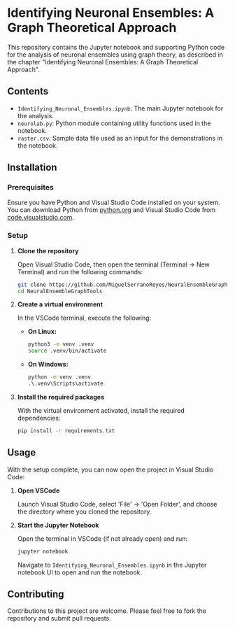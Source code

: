 
# Identifying Neuronal Ensembles: A Graph Theoretical Approach

This repository contains the Jupyter notebook and supporting Python code for the analysis of neuronal ensembles using graph theory, as described in the chapter "Identifying Neuronal Ensembles: A Graph Theoretical Approach".

## Contents

- `Identifying_Neuronal_Ensembles.ipynb`: The main Jupyter notebook for the analysis.
- `neurolab.py`: Python module containing utility functions used in the notebook.
- `raster.csv`: Sample data file used as an input for the demonstrations in the notebook.

## Installation

### Prerequisites

Ensure you have Python and Visual Studio Code installed on your system. You can download Python from [python.org](https://www.python.org/downloads/) and Visual Studio Code from [code.visualstudio.com](https://code.visualstudio.com/).

### Setup

1. **Clone the repository**

   Open Visual Studio Code, then open the terminal (Terminal -> New Terminal) and run the following commands:

   ```bash
   git clone https://github.com/MiguelSerranoReyes/NeuralEnsembleGraphTools.git
   cd NeuralEnsembleGraphTools
   ```

2. **Create a virtual environment**

   In the VSCode terminal, execute the following:

   - **On Linux:**

     ```bash
     python3 -m venv .venv
     source .venv/bin/activate
     ```

   - **On Windows:**

     ```cmd
     python -m venv .venv
     .\.venv\Scripts\activate
     ```

3. **Install the required packages**

   With the virtual environment activated, install the required dependencies:

   ```bash
   pip install -r requirements.txt
   ```

## Usage

With the setup complete, you can now open the project in Visual Studio Code:

1. **Open VSCode**
   
   Launch Visual Studio Code, select 'File' -> 'Open Folder', and choose the directory where you cloned the repository.

2. **Start the Jupyter Notebook**

   Open the terminal in VSCode (if not already open) and run:

   ```bash
   jupyter notebook
   ```

   Navigate to `Identifying_Neuronal_Ensembles.ipynb` in the Jupyter notebook UI to open and run the notebook.

## Contributing

Contributions to this project are welcome. Please feel free to fork the repository and submit pull requests.